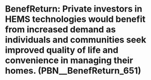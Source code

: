 # BenefReturn: __Private investors in HEMS technologies would benefit from increased demand as individuals and communities seek improved quality of life and convenience in managing their homes.__ (PBN__BenefReturn_651)

